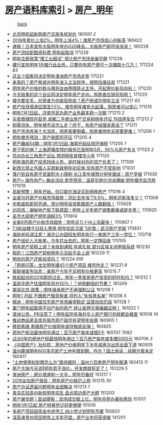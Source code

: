 [房产语料库索引](../../README.md)  > [房产_明年](房产_明年.md)
====
> [back](../README.md)

- [北京明年起新购房产实施多校划片](http://jkwz.applinzi.com/ittc/7098076927229428742.html#%E5%8C%97%E4%BA%AC%E6%98%8E%E5%B9%B4%E8%B5%B7%E6%96%B0%E8%B4%AD%E6%88%BF%E4%BA%A7%E5%AE%9E%E6%96%BD%E5%A4%9A%E6%A0%A1%E5%88%92%E7%89%87) 180501 *2* 
- [2018年房价上涨2%，明年上涨4%！澳房产市场信心创新高](http://jkwz.applinzi.com/ittc/7094789841894245392.html#2018%E5%B9%B4%E6%88%BF%E4%BB%B7%E4%B8%8A%E6%B6%A82%25%EF%BC%8C%E6%98%8E%E5%B9%B4%E4%B8%8A%E6%B6%A84%25%EF%BC%81%E6%BE%B3%E6%88%BF%E4%BA%A7%E5%B8%82%E5%9C%BA%E4%BF%A1%E5%BF%83%E5%88%9B%E6%96%B0%E9%AB%98) 180422  
- [速报！日本宣布大阪明年举办G20峰会，大阪房产即将涨涨涨！](http://jkwz.applinzi.com/ittc/7075067806469325834.html#%E9%80%9F%E6%8A%A5%EF%BC%81%E6%97%A5%E6%9C%AC%E5%AE%A3%E5%B8%83%E5%A4%A7%E9%98%AA%E6%98%8E%E5%B9%B4%E4%B8%BE%E5%8A%9EG20%E5%B3%B0%E4%BC%9A%EF%BC%8C%E5%A4%A7%E9%98%AA%E6%88%BF%E4%BA%A7%E5%8D%B3%E5%B0%86%E6%B6%A8%E6%B6%A8%E6%B6%A8%EF%BC%81) 180228  
- [房产测绘配图资料费 明年起取消](http://jkwz.applinzi.com/ittc/7052159350309651473.html#%E6%88%BF%E4%BA%A7%E6%B5%8B%E7%BB%98%E9%85%8D%E5%9B%BE%E8%B5%84%E6%96%99%E8%B4%B9+%E6%98%8E%E5%B9%B4%E8%B5%B7%E5%8F%96%E6%B6%88) 171228  
- [明年住房政策“慢工出细活” 预计房产市场发展平静](http://jkwz.applinzi.com/ittc/7052036841035793424.html#%E6%98%8E%E5%B9%B4%E4%BD%8F%E6%88%BF%E6%94%BF%E7%AD%96%E2%80%9C%E6%85%A2%E5%B7%A5%E5%87%BA%E7%BB%86%E6%B4%BB%E2%80%9D+%E9%A2%84%E8%AE%A1%E6%88%BF%E4%BA%A7%E5%B8%82%E5%9C%BA%E5%8F%91%E5%B1%95%E5%B9%B3%E9%9D%99) 171228  
- [建行宣布明年1月推行此业务，只要你有房产便可一次赚取十几万！](http://jkwz.applinzi.com/ittc/7050656281646334993.html#%E5%BB%BA%E8%A1%8C%E5%AE%A3%E5%B8%83%E6%98%8E%E5%B9%B41%E6%9C%88%E6%8E%A8%E8%A1%8C%E6%AD%A4%E4%B8%9A%E5%8A%A1%EF%BC%8C%E5%8F%AA%E8%A6%81%E4%BD%A0%E6%9C%89%E6%88%BF%E4%BA%A7%E4%BE%BF%E5%8F%AF%E4%B8%80%E6%AC%A1%E8%B5%9A%E5%8F%96%E5%8D%81%E5%87%A0%E4%B8%87%EF%BC%81) 171224 *83* 
- [这五个因素将决定明年澳洲房产市场走势](http://jkwz.applinzi.com/ittc/7049591183309800465.html#%E8%BF%99%E4%BA%94%E4%B8%AA%E5%9B%A0%E7%B4%A0%E5%B0%86%E5%86%B3%E5%AE%9A%E6%98%8E%E5%B9%B4%E6%BE%B3%E6%B4%B2%E6%88%BF%E4%BA%A7%E5%B8%82%E5%9C%BA%E8%B5%B0%E5%8A%BF) 171221  
- [来真的？房产税或许明年进入立法程序，按照估值征收](http://jkwz.applinzi.com/ittc/7049483888655598609.html#%E6%9D%A5%E7%9C%9F%E7%9A%84%EF%BC%9F%E6%88%BF%E4%BA%A7%E7%A8%8E%E6%88%96%E8%AE%B8%E6%98%8E%E5%B9%B4%E8%BF%9B%E5%85%A5%E7%AB%8B%E6%B3%95%E7%A8%8B%E5%BA%8F%EF%BC%8C%E6%8C%89%E7%85%A7%E4%BC%B0%E5%80%BC%E5%BE%81%E6%94%B6) 171221  
- [明年房产价格的稳与降将会由两限房占主导，开起房价新风向标！](http://jkwz.applinzi.com/ittc/7049143350760834065.html#%E6%98%8E%E5%B9%B4%E6%88%BF%E4%BA%A7%E4%BB%B7%E6%A0%BC%E7%9A%84%E7%A8%B3%E4%B8%8E%E9%99%8D%E5%B0%86%E4%BC%9A%E7%94%B1%E4%B8%A4%E9%99%90%E6%88%BF%E5%8D%A0%E4%B8%BB%E5%AF%BC%EF%BC%8C%E5%BC%80%E8%B5%B7%E6%88%BF%E4%BB%B7%E6%96%B0%E9%A3%8E%E5%90%91%E6%A0%87%EF%BC%81) 171220  
- [今天结束的这个会议将决定明年房产走向，购房者应提前知晓！](http://jkwz.applinzi.com/ittc/7049110329571673105.html#%E4%BB%8A%E5%A4%A9%E7%BB%93%E6%9D%9F%E7%9A%84%E8%BF%99%E4%B8%AA%E4%BC%9A%E8%AE%AE%E5%B0%86%E5%86%B3%E5%AE%9A%E6%98%8E%E5%B9%B4%E6%88%BF%E4%BA%A7%E8%B5%B0%E5%90%91%EF%BC%8C%E8%B4%AD%E6%88%BF%E8%80%85%E5%BA%94%E6%8F%90%E5%89%8D%E7%9F%A5%E6%99%93%EF%BC%81) 171220  
- [楼市要变天，炒房者为何疯狂抢收？房产税或在明年立法](http://jkwz.applinzi.com/ittc/7047994435646784529.html#%E6%A5%BC%E5%B8%82%E8%A6%81%E5%8F%98%E5%A4%A9%EF%BC%8C%E7%82%92%E6%88%BF%E8%80%85%E4%B8%BA%E4%BD%95%E7%96%AF%E7%8B%82%E6%8A%A2%E6%94%B6%EF%BC%9F%E6%88%BF%E4%BA%A7%E7%A8%8E%E6%88%96%E5%9C%A8%E6%98%8E%E5%B9%B4%E7%AB%8B%E6%B3%95) 171217 *63* 
- [房产投资增速回落至7.5%，楼市明年难有大起落，购房者可以安心](http://jkwz.applinzi.com/ittc/7047319036075967505.html#%E6%88%BF%E4%BA%A7%E6%8A%95%E8%B5%84%E5%A2%9E%E9%80%9F%E5%9B%9E%E8%90%BD%E8%87%B37.5%25%EF%BC%8C%E6%A5%BC%E5%B8%82%E6%98%8E%E5%B9%B4%E9%9A%BE%E6%9C%89%E5%A4%A7%E8%B5%B7%E8%90%BD%EF%BC%8C%E8%B4%AD%E6%88%BF%E8%80%85%E5%8F%AF%E4%BB%A5%E5%AE%89%E5%BF%83) 171215  
- [明年7月1日起，济南市民办房产业务最多跑一次腿](http://jkwz.applinzi.com/ittc/7046671243472798737.html#%E6%98%8E%E5%B9%B47%E6%9C%881%E6%97%A5%E8%B5%B7%EF%BC%8C%E6%B5%8E%E5%8D%97%E5%B8%82%E6%B0%91%E5%8A%9E%E6%88%BF%E4%BA%A7%E4%B8%9A%E5%8A%A1%E6%9C%80%E5%A4%9A%E8%B7%91%E4%B8%80%E6%AC%A1%E8%85%BF) 171213 *2* 
- [买卖商铺现在趁早 成都二手商业房产交易税明年开征 包括停车位](http://jkwz.applinzi.com/ittc/7046597807044035601.html#%E4%B9%B0%E5%8D%96%E5%95%86%E9%93%BA%E7%8E%B0%E5%9C%A8%E8%B6%81%E6%97%A9+%E6%88%90%E9%83%BD%E4%BA%8C%E6%89%8B%E5%95%86%E4%B8%9A%E6%88%BF%E4%BA%A7%E4%BA%A4%E6%98%93%E7%A8%8E%E6%98%8E%E5%B9%B4%E5%BC%80%E5%BE%81+%E5%8C%85%E6%8B%AC%E5%81%9C%E8%BD%A6%E4%BD%8D) 171213 *2* 
- [刚需消失，明年楼市该怎么走？终于，有房产经理说真话了](http://jkwz.applinzi.com/ittc/7045783076368548881.html#%E5%88%9A%E9%9C%80%E6%B6%88%E5%A4%B1%EF%BC%8C%E6%98%8E%E5%B9%B4%E6%A5%BC%E5%B8%82%E8%AF%A5%E6%80%8E%E4%B9%88%E8%B5%B0%EF%BC%9F%E7%BB%88%E4%BA%8E%EF%BC%8C%E6%9C%89%E6%88%BF%E4%BA%A7%E7%BB%8F%E7%90%86%E8%AF%B4%E7%9C%9F%E8%AF%9D%E4%BA%86) 171211  
- [房产市场传来个大消息，囤房客要倒霉，购房者明年买房要更难！](http://jkwz.applinzi.com/ittc/7043981196084642833.html#%E6%88%BF%E4%BA%A7%E5%B8%82%E5%9C%BA%E4%BC%A0%E6%9D%A5%E4%B8%AA%E5%A4%A7%E6%B6%88%E6%81%AF%EF%BC%8C%E5%9B%A4%E6%88%BF%E5%AE%A2%E8%A6%81%E5%80%92%E9%9C%89%EF%BC%8C%E8%B4%AD%E6%88%BF%E8%80%85%E6%98%8E%E5%B9%B4%E4%B9%B0%E6%88%BF%E8%A6%81%E6%9B%B4%E9%9A%BE%EF%BC%81) 171206 *1* 
- [明年楼市预测：房产税即将开征](http://jkwz.applinzi.com/ittc/7043560957240935441.html#%E6%98%8E%E5%B9%B4%E6%A5%BC%E5%B8%82%E9%A2%84%E6%B5%8B%EF%BC%9A%E6%88%BF%E4%BA%A7%E7%A8%8E%E5%8D%B3%E5%B0%86%E5%BC%80%E5%BE%81) 171205 *4* 
- [房产趣闻54期｜明年1月1日起 海南开始征收环保税](http://jkwz.applinzi.com/ittc/7043516734412162065.html#%E6%88%BF%E4%BA%A7%E8%B6%A3%E9%97%BB54%E6%9C%9F%EF%BD%9C%E6%98%8E%E5%B9%B41%E6%9C%881%E6%97%A5%E8%B5%B7+%E6%B5%B7%E5%8D%97%E5%BC%80%E5%A7%8B%E5%BE%81%E6%94%B6%E7%8E%AF%E4%BF%9D%E7%A8%8E) 171205 *1* 
- [房子惹的祸？上海遗嘱库预约服务已至明年5月，95%与房产有关](http://jkwz.applinzi.com/ittc/7039213362192319505.html#%E6%88%BF%E5%AD%90%E6%83%B9%E7%9A%84%E7%A5%B8%EF%BC%9F%E4%B8%8A%E6%B5%B7%E9%81%97%E5%98%B1%E5%BA%93%E9%A2%84%E7%BA%A6%E6%9C%8D%E5%8A%A1%E5%B7%B2%E8%87%B3%E6%98%8E%E5%B9%B45%E6%9C%88%EF%BC%8C95%25%E4%B8%8E%E6%88%BF%E4%BA%A7%E6%9C%89%E5%85%B3) 171123 *2* 
- [苏州办长三角房产论坛 预测明年是楼市小年](http://jkwz.applinzi.com/ittc/7037924697486935057.html#%E8%8B%8F%E5%B7%9E%E5%8A%9E%E9%95%BF%E4%B8%89%E8%A7%92%E6%88%BF%E4%BA%A7%E8%AE%BA%E5%9D%9B+%E9%A2%84%E6%B5%8B%E6%98%8E%E5%B9%B4%E6%98%AF%E6%A5%BC%E5%B8%82%E5%B0%8F%E5%B9%B4) 171120  
- [明年海外房产投资持续火热，是时候对你的资产负责了！](http://jkwz.applinzi.com/ittc/7033890094971356176.html#%E6%98%8E%E5%B9%B4%E6%B5%B7%E5%A4%96%E6%88%BF%E4%BA%A7%E6%8A%95%E8%B5%84%E6%8C%81%E7%BB%AD%E7%81%AB%E7%83%AD%EF%BC%8C%E6%98%AF%E6%97%B6%E5%80%99%E5%AF%B9%E4%BD%A0%E7%9A%84%E8%B5%84%E4%BA%A7%E8%B4%9F%E8%B4%A3%E4%BA%86%EF%BC%81) 171109  
- [新西兰禁止外国人买房新政明年初实施 现有房产不受影响](http://jkwz.applinzi.com/ittc/7030576070619825169.html#%E6%96%B0%E8%A5%BF%E5%85%B0%E7%A6%81%E6%AD%A2%E5%A4%96%E5%9B%BD%E4%BA%BA%E4%B9%B0%E6%88%BF%E6%96%B0%E6%94%BF%E6%98%8E%E5%B9%B4%E5%88%9D%E5%AE%9E%E6%96%BD+%E7%8E%B0%E6%9C%89%E6%88%BF%E4%BA%A7%E4%B8%8D%E5%8F%97%E5%BD%B1%E5%93%8D) 171031  
- [落户到自有房不受面积大小限制 长江青年城预计明年建成｜房产早报](http://jkwz.applinzi.com/ittc/7030160795533591568.html#%E8%90%BD%E6%88%B7%E5%88%B0%E8%87%AA%E6%9C%89%E6%88%BF%E4%B8%8D%E5%8F%97%E9%9D%A2%E7%A7%AF%E5%A4%A7%E5%B0%8F%E9%99%90%E5%88%B6+%E9%95%BF%E6%B1%9F%E9%9D%92%E5%B9%B4%E5%9F%8E%E9%A2%84%E8%AE%A1%E6%98%8E%E5%B9%B4%E5%BB%BA%E6%88%90%EF%BD%9C%E6%88%BF%E4%BA%A7%E6%97%A9%E6%8A%A5) 171030  
- [房产&gt; 海外地产&gt; 展会活动 房市预测：温哥华房价泡沫爆破 明年楼市会怎样](http://jkwz.applinzi.com/ittc/7026127643852932112.html#%E6%88%BF%E4%BA%A7%26gt%3B+%E6%B5%B7%E5%A4%96%E5%9C%B0%E4%BA%A7%26gt%3B+%E5%B1%95%E4%BC%9A%E6%B4%BB%E5%8A%A8+%E6%88%BF%E5%B8%82%E9%A2%84%E6%B5%8B%EF%BC%9A%E6%B8%A9%E5%93%A5%E5%8D%8E%E6%88%BF%E4%BB%B7%E6%B3%A1%E6%B2%AB%E7%88%86%E7%A0%B4+%E6%98%8E%E5%B9%B4%E6%A5%BC%E5%B8%82%E4%BC%9A%E6%80%8E%E6%A0%B7) 171019  
- [高能预警｜明年开始，你只能在海淀买到两种房产](http://jkwz.applinzi.com/ittc/7024963460864148496.html#%E9%AB%98%E8%83%BD%E9%A2%84%E8%AD%A6%EF%BD%9C%E6%98%8E%E5%B9%B4%E5%BC%80%E5%A7%8B%EF%BC%8C%E4%BD%A0%E5%8F%AA%E8%83%BD%E5%9C%A8%E6%B5%B7%E6%B7%80%E4%B9%B0%E5%88%B0%E4%B8%A4%E7%A7%8D%E6%88%BF%E4%BA%A7) 171016 *4* 
- [全美10月房产价格市场趋势：同比去年涨了6.9%，明年还能涨多少？](http://jkwz.applinzi.com/ittc/7022384582769509392.html#%E5%85%A8%E7%BE%8E10%E6%9C%88%E6%88%BF%E4%BA%A7%E4%BB%B7%E6%A0%BC%E5%B8%82%E5%9C%BA%E8%B6%8B%E5%8A%BF%EF%BC%9A%E5%90%8C%E6%AF%94%E5%8E%BB%E5%B9%B4%E6%B6%A8%E4%BA%866.9%25%EF%BC%8C%E6%98%8E%E5%B9%B4%E8%BF%98%E8%83%BD%E6%B6%A8%E5%A4%9A%E5%B0%91%EF%BC%9F) 171009  
- [中希直航即将开通，预计明年投资希腊房产人数翻倍！](http://jkwz.applinzi.com/ittc/7018811704048354321.html#%E4%B8%AD%E5%B8%8C%E7%9B%B4%E8%88%AA%E5%8D%B3%E5%B0%86%E5%BC%80%E9%80%9A%EF%BC%8C%E9%A2%84%E8%AE%A1%E6%98%8E%E5%B9%B4%E6%8A%95%E8%B5%84%E5%B8%8C%E8%85%8A%E6%88%BF%E4%BA%A7%E4%BA%BA%E6%95%B0%E7%BF%BB%E5%80%8D%EF%BC%81) 170929  
- [边风炜：揭秘地产股下跌原因！明年上半年房产销售数量或是冬季！](http://jkwz.applinzi.com/ittc/7017357161435497489.html#%E8%BE%B9%E9%A3%8E%E7%82%9C%EF%BC%9A%E6%8F%AD%E7%A7%98%E5%9C%B0%E4%BA%A7%E8%82%A1%E4%B8%8B%E8%B7%8C%E5%8E%9F%E5%9B%A0%EF%BC%81%E6%98%8E%E5%B9%B4%E4%B8%8A%E5%8D%8A%E5%B9%B4%E6%88%BF%E4%BA%A7%E9%94%80%E5%94%AE%E6%95%B0%E9%87%8F%E6%88%96%E6%98%AF%E5%86%AC%E5%AD%A3%EF%BC%81) 170925  
- [圣市大部房产明年调税3%](http://jkwz.applinzi.com/ittc/7013258402913059856.html#%E5%9C%A3%E5%B8%82%E5%A4%A7%E9%83%A8%E6%88%BF%E4%BA%A7%E6%98%8E%E5%B9%B4%E8%B0%83%E7%A8%8E3%25) 170914  
- [全美9月房产价格市场趋势：明年这几个州上涨最快！](http://jkwz.applinzi.com/ittc/7010484202527786001.html#%E5%85%A8%E7%BE%8E9%E6%9C%88%E6%88%BF%E4%BA%A7%E4%BB%B7%E6%A0%BC%E5%B8%82%E5%9C%BA%E8%B6%8B%E5%8A%BF%EF%BC%9A%E6%98%8E%E5%B9%B4%E8%BF%99%E5%87%A0%E4%B8%AA%E5%B7%9E%E4%B8%8A%E6%B6%A8%E6%9C%80%E5%BF%AB%EF%BC%81) 170907 *1* 
- [T3航站楼今日投入使用 明年初武汉直飞伦敦｜武汉房产早报](http://jkwz.applinzi.com/ittc/7007883234632025104.html#T3%E8%88%AA%E7%AB%99%E6%A5%BC%E4%BB%8A%E6%97%A5%E6%8A%95%E5%85%A5%E4%BD%BF%E7%94%A8+%E6%98%8E%E5%B9%B4%E5%88%9D%E6%AD%A6%E6%B1%89%E7%9B%B4%E9%A3%9E%E4%BC%A6%E6%95%A6%EF%BD%9C%E6%AD%A6%E6%B1%89%E6%88%BF%E4%BA%A7%E6%97%A9%E6%8A%A5) 170831  
- [海娃爸妈请注意！海沧公办园招生明年执行一套房产三年一学位！](http://jkwz.applinzi.com/ittc/6991620359559054352.html#%E6%B5%B7%E5%A8%83%E7%88%B8%E5%A6%88%E8%AF%B7%E6%B3%A8%E6%84%8F%EF%BC%81%E6%B5%B7%E6%B2%A7%E5%85%AC%E5%8A%9E%E5%9B%AD%E6%8B%9B%E7%94%9F%E6%98%8E%E5%B9%B4%E6%89%A7%E8%A1%8C%E4%B8%80%E5%A5%97%E6%88%BF%E4%BA%A7%E4%B8%89%E5%B9%B4%E4%B8%80%E5%AD%A6%E4%BD%8D%EF%BC%81) 170718  
- [房产经纪人大账单，今年花出去的，明年一定挣回来](http://jkwz.applinzi.com/ittc/6919717278647321604.html#%E6%88%BF%E4%BA%A7%E7%BB%8F%E7%BA%AA%E4%BA%BA%E5%A4%A7%E8%B4%A6%E5%8D%95%EF%BC%8C%E4%BB%8A%E5%B9%B4%E8%8A%B1%E5%87%BA%E5%8E%BB%E7%9A%84%EF%BC%8C%E6%98%8E%E5%B9%B4%E4%B8%80%E5%AE%9A%E6%8C%A3%E5%9B%9E%E6%9D%A5) 170105  
- [明年房产契税上调？未收到通知 年底扎账 部分区域关闭申报系统](http://jkwz.applinzi.com/ittc/6917318196976944132.html#%E6%98%8E%E5%B9%B4%E6%88%BF%E4%BA%A7%E5%A5%91%E7%A8%8E%E4%B8%8A%E8%B0%83%EF%BC%9F%E6%9C%AA%E6%94%B6%E5%88%B0%E9%80%9A%E7%9F%A5+%E5%B9%B4%E5%BA%95%E6%89%8E%E8%B4%A6+%E9%83%A8%E5%88%86%E5%8C%BA%E5%9F%9F%E5%85%B3%E9%97%AD%E7%94%B3%E6%8A%A5%E7%B3%BB%E7%BB%9F) 161230  
- [假的！江西房产契税明年元旦起不会上调](http://jkwz.applinzi.com/ittc/6917102547486901253.html#%E5%81%87%E7%9A%84%EF%BC%81%E6%B1%9F%E8%A5%BF%E6%88%BF%E4%BA%A7%E5%A5%91%E7%A8%8E%E6%98%8E%E5%B9%B4%E5%85%83%E6%97%A6%E8%B5%B7%E4%B8%8D%E4%BC%9A%E4%B8%8A%E8%B0%83) 161229 *11* 
- [明年的房产还能投资吗？](http://jkwz.applinzi.com/ittc/6915006265070978052.html#%E6%98%8E%E5%B9%B4%E7%9A%84%E6%88%BF%E4%BA%A7%E8%BF%98%E8%83%BD%E6%8A%95%E8%B5%84%E5%90%97%EF%BC%9F) 161224 *619* 
- [「购房问答」龙文明年建45个房产项目 楼市咋走？](http://jkwz.applinzi.com/ittc/6914128677674943492.html#%E3%80%8C%E8%B4%AD%E6%88%BF%E9%97%AE%E7%AD%94%E3%80%8D%E9%BE%99%E6%96%87%E6%98%8E%E5%B9%B4%E5%BB%BA45%E4%B8%AA%E6%88%BF%E4%BA%A7%E9%A1%B9%E7%9B%AE+%E6%A5%BC%E5%B8%82%E5%92%8B%E8%B5%B0%EF%BC%9F) 161221 *8* 
- [美联储宣布加息：美房产今年不买明年价格更高](http://jkwz.applinzi.com/ittc/6911811387398816772.html#%E7%BE%8E%E8%81%94%E5%82%A8%E5%AE%A3%E5%B8%83%E5%8A%A0%E6%81%AF%EF%BC%9A%E7%BE%8E%E6%88%BF%E4%BA%A7%E4%BB%8A%E5%B9%B4%E4%B8%8D%E4%B9%B0%E6%98%8E%E5%B9%B4%E4%BB%B7%E6%A0%BC%E6%9B%B4%E9%AB%98) 161215 *7* 
- [跌宕起伏的2016即将过去，明年一季度是房产投资的好时机吗？](http://jkwz.applinzi.com/ittc/6910672289124582404.html#%E8%B7%8C%E5%AE%95%E8%B5%B7%E4%BC%8F%E7%9A%842016%E5%8D%B3%E5%B0%86%E8%BF%87%E5%8E%BB%EF%BC%8C%E6%98%8E%E5%B9%B4%E4%B8%80%E5%AD%A3%E5%BA%A6%E6%98%AF%E6%88%BF%E4%BA%A7%E6%8A%95%E8%B5%84%E7%9A%84%E5%A5%BD%E6%97%B6%E6%9C%BA%E5%90%97%EF%BC%9F) 161212 *1* 
- [温哥华房产估值明年将升50%！？地税翻倍的节奏？](http://jkwz.applinzi.com/ittc/6909564442009666565.html#%E6%B8%A9%E5%93%A5%E5%8D%8E%E6%88%BF%E4%BA%A7%E4%BC%B0%E5%80%BC%E6%98%8E%E5%B9%B4%E5%B0%86%E5%8D%8750%25%EF%BC%81%EF%BC%9F%E5%9C%B0%E7%A8%8E%E7%BF%BB%E5%80%8D%E7%9A%84%E8%8A%82%E5%A5%8F%EF%BC%9F) 161209  
- [美丽北京·政策｜明年继承房产不再强制公证](http://jkwz.applinzi.com/ittc/6909282994757305349.html#%E7%BE%8E%E4%B8%BD%E5%8C%97%E4%BA%AC%C2%B7%E6%94%BF%E7%AD%96%EF%BD%9C%E6%98%8E%E5%B9%B4%E7%BB%A7%E6%89%BF%E6%88%BF%E4%BA%A7%E4%B8%8D%E5%86%8D%E5%BC%BA%E5%88%B6%E5%85%AC%E8%AF%81) 161208 *1* 
- [明年1 月起 不缴房产租赁税者 将列入“失信黑名单”](http://jkwz.applinzi.com/ittc/6908447886999553029.html#%E6%98%8E%E5%B9%B41+%E6%9C%88%E8%B5%B7+%E4%B8%8D%E7%BC%B4%E6%88%BF%E4%BA%A7%E7%A7%9F%E8%B5%81%E7%A8%8E%E8%80%85+%E5%B0%86%E5%88%97%E5%85%A5%E2%80%9C%E5%A4%B1%E4%BF%A1%E9%BB%91%E5%90%8D%E5%8D%95%E2%80%9D) 161206 *5* 
- [穆迪：明年中国住宅房产市场展望稳定 监管风险仍高](http://jkwz.applinzi.com/ittc/6905553576696218629.html#%E7%A9%86%E8%BF%AA%EF%BC%9A%E6%98%8E%E5%B9%B4%E4%B8%AD%E5%9B%BD%E4%BD%8F%E5%AE%85%E6%88%BF%E4%BA%A7%E5%B8%82%E5%9C%BA%E5%B1%95%E6%9C%9B%E7%A8%B3%E5%AE%9A+%E7%9B%91%E7%AE%A1%E9%A3%8E%E9%99%A9%E4%BB%8D%E9%AB%98) 161128 *1* 
- [厦门明年起取得不动产权的房产  转让抵押无需婚姻证明！](http://jkwz.applinzi.com/ittc/6891740412095497220.html#%E5%8E%A6%E9%97%A8%E6%98%8E%E5%B9%B4%E8%B5%B7%E5%8F%96%E5%BE%97%E4%B8%8D%E5%8A%A8%E4%BA%A7%E6%9D%83%E7%9A%84%E6%88%BF%E4%BA%A7++%E8%BD%AC%E8%AE%A9%E6%8A%B5%E6%8A%BC%E6%97%A0%E9%9C%80%E5%A9%9A%E5%A7%BB%E8%AF%81%E6%98%8E%EF%BC%81) 161022 *1* 
- [澳洲公民、PR注意了！明年起所有海外华人房产银行存款都会被查](http://jkwz.applinzi.com/ittc/6890322489145558020.html#%E6%BE%B3%E6%B4%B2%E5%85%AC%E6%B0%91%E3%80%81PR%E6%B3%A8%E6%84%8F%E4%BA%86%EF%BC%81%E6%98%8E%E5%B9%B4%E8%B5%B7%E6%89%80%E6%9C%89%E6%B5%B7%E5%A4%96%E5%8D%8E%E4%BA%BA%E6%88%BF%E4%BA%A7%E9%93%B6%E8%A1%8C%E5%AD%98%E6%AC%BE%E9%83%BD%E4%BC%9A%E8%A2%AB%E6%9F%A5) 161018 *14* 
- [推动商品房去库存我市房产超市有望明年投用](http://jkwz.applinzi.com/ittc/6874282210928100357.html#%E6%8E%A8%E5%8A%A8%E5%95%86%E5%93%81%E6%88%BF%E5%8E%BB%E5%BA%93%E5%AD%98%E6%88%91%E5%B8%82%E6%88%BF%E4%BA%A7%E8%B6%85%E5%B8%82%E6%9C%89%E6%9C%9B%E6%98%8E%E5%B9%B4%E6%8A%95%E7%94%A8) 160905 *1* 
- [移民希腊 希腊房产价格明年或将触底反弹！](http://jkwz.applinzi.com/ittc/6870285144283415557.html#%E7%A7%BB%E6%B0%91%E5%B8%8C%E8%85%8A+%E5%B8%8C%E8%85%8A%E6%88%BF%E4%BA%A7%E4%BB%B7%E6%A0%BC%E6%98%8E%E5%B9%B4%E6%88%96%E5%B0%86%E8%A7%A6%E5%BA%95%E5%8F%8D%E5%BC%B9%EF%BC%81) 160825  
- [房地产税法最快明年通过：百万房产每年或增5千](http://jkwz.applinzi.com/ittc/6851980264959640580.html#%E6%88%BF%E5%9C%B0%E4%BA%A7%E7%A8%8E%E6%B3%95%E6%9C%80%E5%BF%AB%E6%98%8E%E5%B9%B4%E9%80%9A%E8%BF%87%EF%BC%9A%E7%99%BE%E4%B8%87%E6%88%BF%E4%BA%A7%E6%AF%8F%E5%B9%B4%E6%88%96%E5%A2%9E5%E5%8D%83) 160707 *7082* 
- [试点5年的房地产税最快明年通过？百万房产每年或多缴5000元](http://jkwz.applinzi.com/ittc/6851798277036704772.html#%E8%AF%95%E7%82%B95%E5%B9%B4%E7%9A%84%E6%88%BF%E5%9C%B0%E4%BA%A7%E7%A8%8E%E6%9C%80%E5%BF%AB%E6%98%8E%E5%B9%B4%E9%80%9A%E8%BF%87%EF%BC%9F%E7%99%BE%E4%B8%87%E6%88%BF%E4%BA%A7%E6%AF%8F%E5%B9%B4%E6%88%96%E5%A4%9A%E7%BC%B45000%E5%85%83) 160706 *3* 
- [《中国房产》社科院：房地产价格明年下半年或再次出现全面下滑](http://jkwz.applinzi.com/ittc/6828692074295460869.html#%E3%80%8A%E4%B8%AD%E5%9B%BD%E6%88%BF%E4%BA%A7%E3%80%8B%E7%A4%BE%E7%A7%91%E9%99%A2%EF%BC%9A%E6%88%BF%E5%9C%B0%E4%BA%A7%E4%BB%B7%E6%A0%BC%E6%98%8E%E5%B9%B4%E4%B8%8B%E5%8D%8A%E5%B9%B4%E6%88%96%E5%86%8D%E6%AC%A1%E5%87%BA%E7%8E%B0%E5%85%A8%E9%9D%A2%E4%B8%8B%E6%BB%91) 160505  
- [温州鹿城明年600多宗房产土地年限到期，咋办？国土局说：续期方案未定](http://jkwz.applinzi.com/ittc/6822053655691658245.html#%E6%B8%A9%E5%B7%9E%E9%B9%BF%E5%9F%8E%E6%98%8E%E5%B9%B4600%E5%A4%9A%E5%AE%97%E6%88%BF%E4%BA%A7%E5%9C%9F%E5%9C%B0%E5%B9%B4%E9%99%90%E5%88%B0%E6%9C%9F%EF%BC%8C%E5%92%8B%E5%8A%9E%EF%BC%9F%E5%9B%BD%E5%9C%9F%E5%B1%80%E8%AF%B4%EF%BC%9A%E7%BB%AD%E6%9C%9F%E6%96%B9%E6%A1%88%E6%9C%AA%E5%AE%9A) 160417  
- [“土地使用权到期怎么办”亟待细则：温州六百套房产明年期满](http://jkwz.applinzi.com/ittc/6820662952130511877.html#%E2%80%9C%E5%9C%9F%E5%9C%B0%E4%BD%BF%E7%94%A8%E6%9D%83%E5%88%B0%E6%9C%9F%E6%80%8E%E4%B9%88%E5%8A%9E%E2%80%9D%E4%BA%9F%E5%BE%85%E7%BB%86%E5%88%99%EF%BC%9A%E6%B8%A9%E5%B7%9E%E5%85%AD%E7%99%BE%E5%A5%97%E6%88%BF%E4%BA%A7%E6%98%8E%E5%B9%B4%E6%9C%9F%E6%BB%A1) 160413 *11* 
- [房产大咖今天说‖明年若不涨价，开发商就死定了！](http://jkwz.applinzi.com/ittc/6781354370579039236.html#%E6%88%BF%E4%BA%A7%E5%A4%A7%E5%92%96%E4%BB%8A%E5%A4%A9%E8%AF%B4%E2%80%96%E6%98%8E%E5%B9%B4%E8%8B%A5%E4%B8%8D%E6%B6%A8%E4%BB%B7%EF%BC%8C%E5%BC%80%E5%8F%91%E5%95%86%E5%B0%B1%E6%AD%BB%E5%AE%9A%E4%BA%86%EF%BC%81) 151229 *5* 
- [澳洲房产：房价增速削一大半，明年仍看好](http://jkwz.applinzi.com/ittc/6776788556458755076.html#%E6%BE%B3%E6%B4%B2%E6%88%BF%E4%BA%A7%EF%BC%9A%E6%88%BF%E4%BB%B7%E5%A2%9E%E9%80%9F%E5%89%8A%E4%B8%80%E5%A4%A7%E5%8D%8A%EF%BC%8C%E6%98%8E%E5%B9%B4%E4%BB%8D%E7%9C%8B%E5%A5%BD) 151217 *1* 
- [2016全加房产报告：明年房产价格仍上扬](http://jkwz.applinzi.com/ittc/6774828171451171844.html#2016%E5%85%A8%E5%8A%A0%E6%88%BF%E4%BA%A7%E6%8A%A5%E5%91%8A%EF%BC%9A%E6%98%8E%E5%B9%B4%E6%88%BF%E4%BA%A7%E4%BB%B7%E6%A0%BC%E4%BB%8D%E4%B8%8A%E6%89%AC) 151215 *30* 
- [房产办证遗留问题明年全部解决](http://jkwz.applinzi.com/ittc/6775256750215398404.html#%E6%88%BF%E4%BA%A7%E5%8A%9E%E8%AF%81%E9%81%97%E7%95%99%E9%97%AE%E9%A2%98%E6%98%8E%E5%B9%B4%E5%85%A8%E9%83%A8%E8%A7%A3%E5%86%B3) 151213 *1* 
- [青岛实验高中新校明年招生 盘点周边房产大鳄](http://jkwz.applinzi.com/ittc/6771489991901578245.html#%E9%9D%92%E5%B2%9B%E5%AE%9E%E9%AA%8C%E9%AB%98%E4%B8%AD%E6%96%B0%E6%A0%A1%E6%98%8E%E5%B9%B4%E6%8B%9B%E7%94%9F+%E7%9B%98%E7%82%B9%E5%91%A8%E8%BE%B9%E6%88%BF%E4%BA%A7%E5%A4%A7%E9%B3%84) 151203  
- [房产展专题 | 首战捷报：现场成交额上亿，明年将举办春秋两场](http://jkwz.applinzi.com/ittc/6753991259171439621.html#%E6%88%BF%E4%BA%A7%E5%B1%95%E4%B8%93%E9%A2%98+%7C+%E9%A6%96%E6%88%98%E6%8D%B7%E6%8A%A5%EF%BC%9A%E7%8E%B0%E5%9C%BA%E6%88%90%E4%BA%A4%E9%A2%9D%E4%B8%8A%E4%BA%BF%EF%BC%8C%E6%98%8E%E5%B9%B4%E5%B0%86%E4%B8%BE%E5%8A%9E%E6%98%A5%E7%A7%8B%E4%B8%A4%E5%9C%BA) 151017  
- [明年1月1日起 房产转移登记将更便捷](http://jkwz.applinzi.com/ittc/6751381525373060100.html#%E6%98%8E%E5%B9%B41%E6%9C%881%E6%97%A5%E8%B5%B7+%E6%88%BF%E4%BA%A7%E8%BD%AC%E7%A7%BB%E7%99%BB%E8%AE%B0%E5%B0%86%E6%9B%B4%E4%BE%BF%E6%8D%B7) 151010  
- [多房产项目因资金中途停工 四小学计划明年开建](http://jkwz.applinzi.com/ittc/6744965759059641348.html#%E5%A4%9A%E6%88%BF%E4%BA%A7%E9%A1%B9%E7%9B%AE%E5%9B%A0%E8%B5%84%E9%87%91%E4%B8%AD%E9%80%94%E5%81%9C%E5%B7%A5+%E5%9B%9B%E5%B0%8F%E5%AD%A6%E8%AE%A1%E5%88%92%E6%98%8E%E5%B9%B4%E5%BC%80%E5%BB%BA) 150923  
- [深高速贵州项目明年上半年开盘，房产业务将获突破](http://jkwz.applinzi.com/ittc/547650611382685932.html#%E6%B7%B1%E9%AB%98%E9%80%9F%E8%B4%B5%E5%B7%9E%E9%A1%B9%E7%9B%AE%E6%98%8E%E5%B9%B4%E4%B8%8A%E5%8D%8A%E5%B9%B4%E5%BC%80%E7%9B%98%EF%BC%8C%E6%88%BF%E4%BA%A7%E4%B8%9A%E5%8A%A1%E5%B0%86%E8%8E%B7%E7%AA%81%E7%A0%B4) 141201  
